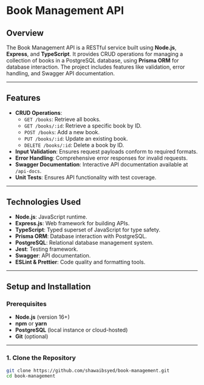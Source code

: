 # **Book Management API**

## **Overview**
The Book Management API is a RESTful service built using **Node.js**, **Express**, and **TypeScript**. It provides CRUD operations for managing a collection of books in a PostgreSQL database, using **Prisma ORM** for database interaction. The project includes features like validation, error handling, and Swagger API documentation.

---

## **Features**
- **CRUD Operations**:
  - `GET /books`: Retrieve all books.
  - `GET /books/:id`: Retrieve a specific book by ID.
  - `POST /books`: Add a new book.
  - `PUT /books/:id`: Update an existing book.
  - `DELETE /books/:id`: Delete a book by ID.
- **Input Validation**: Ensures request payloads conform to required formats.
- **Error Handling**: Comprehensive error responses for invalid requests.
- **Swagger Documentation**: Interactive API documentation available at `/api-docs`.
- **Unit Tests**: Ensures API functionality with test coverage.

---

## **Technologies Used**
- **Node.js**: JavaScript runtime.
- **Express.js**: Web framework for building APIs.
- **TypeScript**: Typed superset of JavaScript for type safety.
- **Prisma ORM**: Database interaction with PostgreSQL.
- **PostgreSQL**: Relational database management system.
- **Jest**: Testing framework.
- **Swagger**: API documentation.
- **ESLint & Prettier**: Code quality and formatting tools.

---

## **Setup and Installation**

### **Prerequisites**
- **Node.js** (version 16+)
- **npm** or **yarn**
- **PostgreSQL** (local instance or cloud-hosted)
- **Git** (optional)

---

### **1. Clone the Repository**
```bash
git clone https://github.com/shawaibsyed/book-management.git
cd book-management
